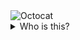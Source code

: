    <img src="http://cameronmcefee.com/img/work/the-octocat/original.jpg" alt="Octocat">
<details>
<summary>Who is this?</summary>
<br>
- [ ] C A t
- [ ] Octocat
- [ ] Forgotten
</details>

